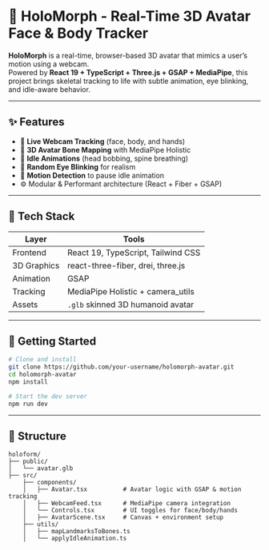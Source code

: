 # 🧠 HoloMorph - Real-Time 3D Avatar Face & Body Tracker

**HoloMorph** is a real-time, browser-based 3D avatar that mimics a user’s motion using a webcam.  
Powered by **React 19 + TypeScript + Three.js + GSAP + MediaPipe**, this project brings skeletal tracking to life with subtle animation, eye blinking, and idle-aware behavior.

---

## ✨ Features

- 🎥 **Live Webcam Tracking** (face, body, and hands)
- 🦴 **3D Avatar Bone Mapping** with MediaPipe Holistic
- 💨 **Idle Animations** (head bobbing, spine breathing)
- 👀 **Random Eye Blinking** for realism
- 🎯 **Motion Detection** to pause idle animation
- ⚙️ Modular & Performant architecture (React + Fiber + GSAP)

---

## 🔧 Tech Stack

| Layer       | Tools                                 |
|-------------|----------------------------------------|
| Frontend    | React 19, TypeScript, Tailwind CSS     |
| 3D Graphics | react-three-fiber, drei, three.js      |
| Animation   | GSAP                                   |
| Tracking    | MediaPipe Holistic + camera_utils      |
| Assets      | `.glb` skinned 3D humanoid avatar      |

---

## 🚀 Getting Started

```bash
# Clone and install
git clone https://github.com/your-username/holomorph-avatar.git
cd holomorph-avatar
npm install

# Start the dev server
npm run dev
```

---

## 📁 Structure

```
holoform/
├── public/
│   └── avatar.glb
├── src/
    ├── components/
    │   ├── Avatar.tsx          # Avatar logic with GSAP & motion tracking
    │   ├── WebcamFeed.tsx      # MediaPipe camera integration
    │   └── Controls.tsx        # UI toggles for face/body/hands
    │   ├── AvatarScene.tsx     # Canvas + environment setup
    ├── utils/
    │   ├── mapLandmarksToBones.ts
    │   └── applyIdleAnimation.ts
```
